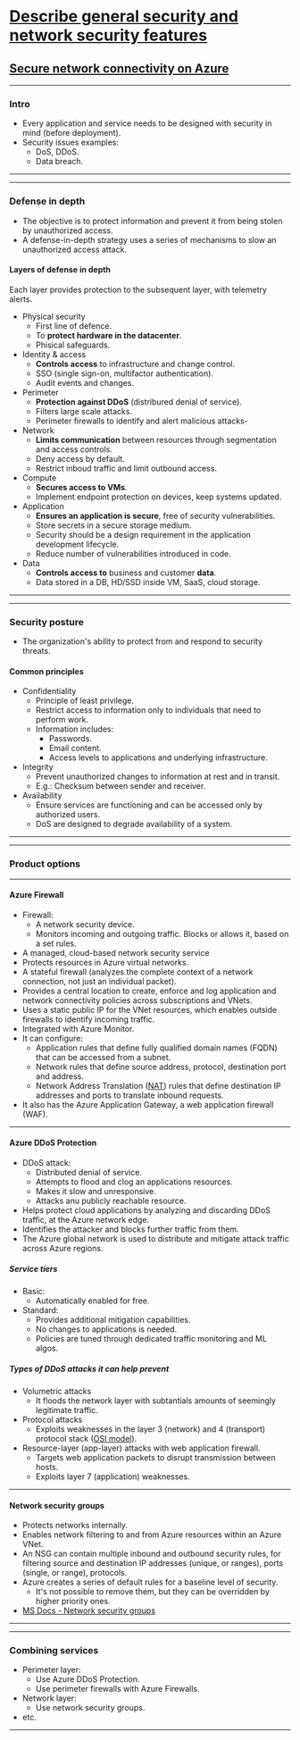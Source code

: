 # [Describe general security and network security features](https://docs.microsoft.com/en-us/learn/paths/az-900-describe-general-security-network-security-features/)

## [Secure network connectivity on Azure](https://docs.microsoft.com/en-us/learn/modules/secure-network-connectivity-azure/)

---

### Intro

- Every application and service needs to be designed with security in mind (before deployment).
- Security issues examples:
    - DoS, DDoS.
    - Data breach.

---
---

### Defense in depth

- The objective is to protect information and prevent it from being stolen by unauthorized access.
- A defense-in-depth strategy uses a series of mechanisms to slow an unauthorized access attack.

#### Layers of defense in depth

Each layer provides protection to the subsequent layer, with telemetry alerts.

- Physical security
    - First line of defence.
    - To **protect hardware in the datacenter**.
    - Phisical safeguards.
- Identity & access
    - **Controls access** to infrastructure and change control.
    - SSO (single sign-on, multifactor authentication).
    - Audit events and changes.
- Perimeter
    - **Protection against DDoS** (distribured denial of service).
    - Filters large scale attacks.
    - Perimeter firewalls to identify and alert malicious attacks-
- Network
    - **Limits communication** between resources through segmentation and access controls.
    - Deny access by default.
    - Restrict inboud traffic and limit outbound access.
- Compute
    - **Secures access to VMs**.
    - Implement endpoint protection on devices, keep systems updated.
- Application
    - **Ensures an application is secure**, free of security vulnerabilities.
    - Store secrets in a secure storage medium.
    - Security should be a design requirement in the application development lifecycle.
    - Reduce number of vulnerabilities introduced in code.
- Data
    - **Controls access to** business and customer **data**.
    - Data stored in a DB, HD/SSD inside VM, SaaS, cloud storage.

---
---

### Security posture

- The organization's ability to protect from and respond to security threats.

#### Common principles

- Confidentiality
    - Principle of least privilege.
    - Restrict access to information only to individuals that need to perform work.
    - Information includes:
        - Passwords.
        - Email content.
        - Access levels to applications and underlying infrastructure.
- Integrity
    - Prevent unauthorized changes to information at rest and in transit.
    - E.g.: Checksum between sender and receiver.
- Availability
    - Ensure services are functioning and can be accessed only by authorized users.
    - DoS are designed to degrade availability of a system.

---
---

### Product options

---

#### Azure Firewall

- Firewall:
    - A network security device.
    - Monitors incoming and outgoing traffic. Blocks or allows it, based on a set rules.
- A managed, cloud-based network security service
- Protects resources in Azure virtual networks.
- A stateful firewall (analyzes the complete context of a network connection, not just an individual packet).
- Provides a central location to create, enforce and log application and network connectivity policies across subscriptions and VNets.
- Uses a static public IP for the VNet resources, which enables outside firewalls to identify incoming traffic.
- Integrated with Azure Monitor.
- It can configure:
    - Application rules that define fully qualified domain names (FQDN) that can be accessed from a subnet.
    - Network rules that define source address, protocol, destination port and address.
    - Network Address Translation ([NAT](https://en.wikipedia.org/wiki/Network_address_translation)) rules that define destination IP addresses and ports to translate inbound requests.
- It also has the Azure Application Gateway, a web application firewall (WAF).

---

#### Azure DDoS Protection

- DDoS attack:
    - Distributed denial of service.
    - Attempts to flood and clog an applications resources.
    - Makes it slow and unresponsive.
    - Attacks anu publicly reachable resource.
- Helps protect cloud applications by analyzing and discarding DDoS traffic, at the Azure network edge.
- Identifies the attacker and blocks further traffic from them.
- The Azure global network is used to distribute and mitigate attack traffic across Azure regions.

##### Service tiers

- Basic:
    - Automatically enabled for free.
- Standard:
    - Provides additional mitigation capabilities.
    - No changes to applications is needed.
    - Policies are tuned through dedicated traffic monitoring and ML algos.

##### Types of DDoS attacks it can help prevent

- Volumetric attacks
    - It floods the network layer with subtantials amounts of seemingly legitimate traffic.
- Protocol attacks
    - Exploits weaknesses in the layer 3 (network) and 4 (transport) protocol stack ([OSI model](https://en.wikipedia.org/wiki/OSI_model)).
- Resource-layer (app-layer) attacks with web application firewall.
    - Targets web application packets to disrupt transmission between hosts.
    - Exploits layer 7 (application) weaknesses.

---

#### Network security groups

- Protects networks internally.
- Enables network filtering to and from Azure resources within an Azure VNet.
- An NSG can contain multiple inbound and outbound security rules, for filtering source and destination IP addresses (unique, or ranges), ports (single, or range), protocols.
- Azure creates a series of default rules for a baseline level of security.
    - It's not possible to remove them, but they can be overridden by higher priority ones.
- [MS Docs - Network security groups](https://docs.microsoft.com/en-us/azure/virtual-network/network-security-groups-overview#network-security-groups?azure-portal=true)

---
---

### Combining services

- Perimeter layer:
    - Use Azure DDoS Protection.
    - Use perimeter firewalls with Azure Firewalls.
- Network layer:
    - Use network security groups.
- etc.

---
